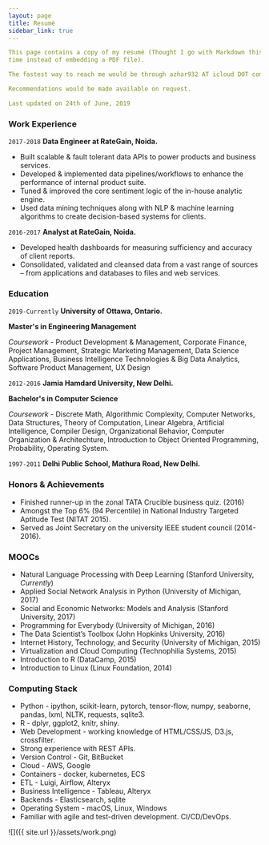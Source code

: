 ```yaml
---
layout: page
title: Resumé
sidebar_link: true
---
```


```yaml
This page contains a copy of my resumé (Thought I go with Markdown this
time instead of embedding a PDF file).

The fastest way to reach me would be through azhar932 AT icloud DOT com

Recommendations would be made available on request.

Last updated on 24th of June, 2019
```

### Work Experience

`2017-2018`
__Data Engineer at RateGain, Noida.__
- Built scalable & fault tolerant data APIs to power products and business services.
- Developed & implemented data pipelines/workflows to enhance the performance of internal product suite.
- Tuned & improved the core sentiment logic of the in-house analytic engine.
- Used data mining techniques along with NLP & machine learning algorithms to create decision-based systems for clients.

`2016-2017`
__Analyst at RateGain, Noida.__
- Developed health dashboards for measuring sufficiency and accuracy of client reports.
- Consolidated, validated and cleansed data from a vast range of sources – from applications and databases to files and web services.

### Education

`2019-Currently`
__University of Ottawa, Ontario.__

**Master's in Engineering Management**

*Coursework* - Product Development & Management, Corporate Finance, Project Management, Strategic Marketing Management, Data Science Applications, Business Intelligence Technologies & Big Data Analytics, Software Product Management, UX Design 

`2012-2016`
__Jamia Hamdard University, New Delhi.__

**Bachelor's in Computer Science**

*Coursework* - Discrete Math, Algorithmic Complexity, Computer Networks, Data Structures, Theory of Computation, Linear Algebra,
Artificial Intelligence, Compiler Design, Organizational Behavior, Computer Organization & Architechture, Introduction to Object Oriented Programming, Probability, Operating System.

`1997-2011`
__Delhi Public School, Mathura Road, New Delhi.__


### Honors & Achievements

- Finished runner-up in the zonal TATA Crucible business quiz. (2016)
- Amongst the Top 6% (94 Percentile) in National Industry Targeted Aptitude Test (NITAT 2015).
- Served as Joint Secretary on the university IEEE student council (2014-2016).


### MOOCs 

- Natural Language Processing with Deep Learning (Stanford University, *Currently*)
- Applied Social Network Analysis in Python (University of Michigan, 2017)
- Social and Economic Networks: Models and Analysis (Stanford University, 2017)
- Programming for Everybody (University of Michigan, 2016)
- The Data Scientist’s Toolbox (John Hopkinks University, 2016)
- Internet History, Technology, and Security (University of Michigan, 2015)
- Virtualization and Cloud Computing (Technophilia Systems, 2015)
- Introduction to R (DataCamp, 2015)
- Introduction to Linux (Linux Foundation, 2014)

### Computing Stack

* Python - ipython, scikit-learn, pytorch, tensor-flow, numpy, seaborne, pandas, lxml, NLTK, requests, sqlite3.
* R - dplyr, ggplot2, knitr, shiny.
* Web Development - working knowledge of HTML/CSS/JS, D3.js, crossfilter.
* Strong experience with REST APIs.
* Version Control - Git, BitBucket
* Cloud - AWS, Google
* Containers - docker, kubernetes, ECS
* ETL - Luigi, Airflow, Alteryx
* Business Intelligence - Tableau, Alteryx
* Backends - Elasticsearch, sqlite
* Operating System - macOS, Linux, Windows
* Familiar with agile and test-driven development. CI/CD/DevOps.

![]({{ site.url }}/assets/work.png)
